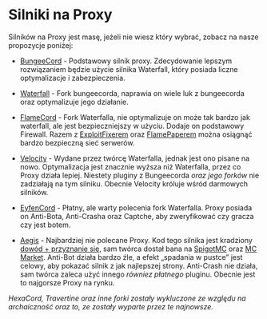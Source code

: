 # Silniki na Proxy

Silników na Proxy jest masę, jeżeli nie wiesz który wybrać, zobacz na nasze propozycje poniżej:

- [BungeeCord](https://ci.md-5.net/job/BungeeCord/) - Podstawowy silnik proxy. Zdecydowanie lepszym rozwiązaniem będzie
  użycie silnika Waterfall, który posiada liczne optymalizacje i zabezpieczenia.


- [Waterfall](https://papermc.io/downloads#Waterfall) - Fork bungeecorda, naprawia on wiele luk z bungeecorda oraz
  optymalizuje jego działanie.


- [FlameCord](https://github.com/2lstudios-mc/FlameCord) - Fork Waterfalla, nie optymalizuje on może tak bardzo jak
  waterfall, ale jest bezpieczniejszy w użyciu. Dodaje on podstawowy Firewall. Razem
  z [ExploitFixerem](https://www.spigotmc.org/resources/2ls-exploitfixer-the-ultimate-antiexploit-plugin.62842/)
  oraz [FlamePaperem](https://github.com/2lstudios-mc/FlamePaper) można osiągnąć bardzo bezpieczną sieć serwerów.


- [Velocity](https://papermc.io/downloads#Velocity) - Wydane przez twórcę Waterfalla, jednak jest ono pisane na nowo.
  Optymalizacja jest znacznie wyższa niż Waterfalla, przez co Proxy działa lepiej. Niestety pluginy z Bungeecorda *oraz
  jego forków* nie zadziałają na tym silniku. Obecnie Velocity króluje wśród darmowych silników.


- [EyfenCord](https://safemc.pl/) - Płatny, ale warty polecenia fork Waterfalla. Proxy posiada on Anti-Bota, Anti-Crasha
  oraz Captche, aby zweryfikować czy gracza czy jest botem.


- [Aegis](https://mc-protection.eu/products) - Najbardziej nie polecane Proxy. Kod tego silnika jest
  kradziony [dowód + przyznanie się](https://www.mc-market.org/threads/572340/), sam twórca dostał bana
  na [SpigotMC](https://spigotmc.org) oraz [MC Market](https://www.mc-market.org/members/126711/). Anti-Bot działa
  bardzo źle, a efekt „spadania w pustce” jest celowy, aby pokazać silnik z jak najlepszej strony. Anti-Crash nie
  działa, sam twórca zaleca użyć innego *równiez płatnego* pluginu. Obecnie jest to najgorsze Proxy na rynku.

*HexaCord, Travertine oraz inne forki zostały wykluczone ze względu na archaiczność oraz to, ze zostały wyparte przez te
najnowsze.*
